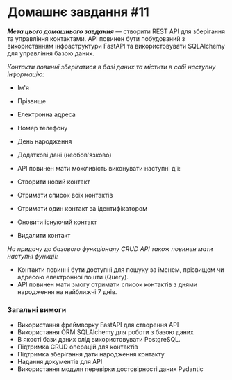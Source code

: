 # Домашнє завдання #11
___Мета цього домашнього завдання___ — створити REST API для зберігання та управління контактами. API повинен бути побудований з використанням інфраструктури FastAPI та використовувати SQLAlchemy для управління базою даних.

_Контакти повинні зберігатися в базі даних та містити в собі наступну інформацію:_

* Ім'я
* Прізвище
* Електронна адреса
* Номер телефону
* День народження
* Додаткові дані (необов'язково)
* API повинен мати можливість виконувати наступні дії:

* Створити новий контакт
* Отримати список всіх контактів
* Отримати один контакт за ідентифікатором
* Оновити існуючий контакт
* Видалити контакт 

_На придачу до базового функціоналу CRUD API також повинен мати наступні функції:_

* Контакти повинні бути доступні для пошуку за іменем, прізвищем чи адресою електронної пошти (Query).
* API повинен мати змогу отримати список контактів з днями народження на найближчі 7 днів.

### Загальні вимоги

* Використання фреймворку FastAPI для створення API
* Використання ORM SQLAlchemy для роботи з базою даних
* В якості бази даних слід використовувати PostgreSQL.
* Підтримка CRUD операцій для контактів
* Підтримка зберігання дати народження контакту
* Надання документів для API
* Використання модуля перевірки достовірності даних Pydantic